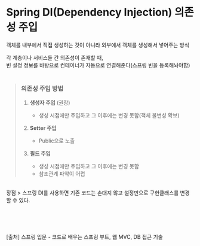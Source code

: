 # Spring DI(Dependency Injection) 의존성 주입

객체를 내부에서 직접 생성하는 것이 아니라 외부에서 객체를 생성해서 넣어주는 방식

각 계층이나 서비스들 간 의존성이 존재할 때,<br>빈 설정 정보를 바탕으로 컨테이너가 자동으로 연결해준다(스프링 빈을 등록해놔야함)
<br><br>

> ### 의존성 주입 방법
>
> 1. **생성자 주입** (권장)
>    -	생성 시점에만 주입하고 그 이후에는 변경 못함(객체 불변성 확보)
> 
>2. **Setter 주입**
>    -	Public으로 노출
> 
>3. **필드 주입**
>    -	생성 시점에만 주입하고 그 이후에는 변경 못함
>    -	참조관계 파악이 어렵

<br>
장점 > 스프링 DI를 사용하면 기존 코드는 손대지 않고 설정만으로 구현클래스를 변경할 수 있다.

<br><br>

##
[출처] 스프링 입문 - 코드로 배우는 스프링 부트, 웹 MVC, DB 접근 기술
